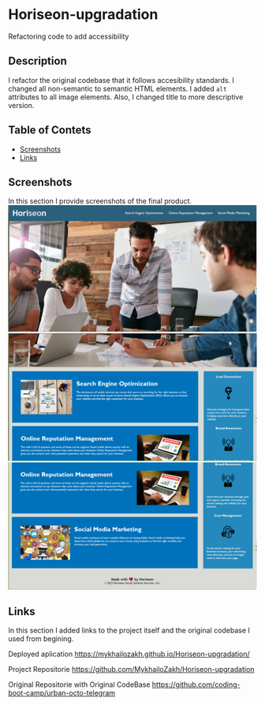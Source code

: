 # Horiseon-upgradation

Refactoring code to add accessibility

## Description

I refactor the original codebase that it follows accesibility standards. 
I changed all non-semantic to semantic HTML elements.
I added `alt` attributes to all image elements.
Also, I changed title to more descriptive version.

## Table of Contets

- [Screenshots](#screenshots)
- [Links](#links)

## Screenshots

In this section I provide screenshots of the final product.
![alt text](assets/images/Screenshot1.jpg "First Screenshot")
![alt text](assets/images/screenshot2.jpg "Second Screenshot")
![alt text](assets/images/screenshot3.jpg "Third Screenshot")

## Links

In this section I added links to the project itself and the original codebase I used from begining.

Deployed aplication
 https://mykhailozakh.github.io/Horiseon-upgradation/

Project Repositorie
 https://github.com/MykhailoZakh/Horiseon-upgradation

Original Repositorie with Original CodeBase
 https://github.com/coding-boot-camp/urban-octo-telegram
